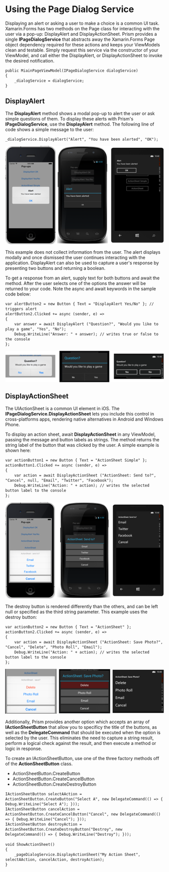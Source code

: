 ﻿# Using the Page Dialog Service

Displaying an alert or asking a user to make a choice is a common UI task. Xamarin.Forms has two methods on the Page class for interacting with the user via a pop-up: DisplayAlert and DisplayActionSheet.  Prism provides a single **IPageDialogService** that abstracts away the Xamarin.Forms Page object dependency required for these actions and keeps your ViewModels clean and testable.  Simply request this service via the constructor of your ViewModel, and call either the DisplayAlert, or DisplayActionSheet to invoke the desired notification.

```
public MiainPageViewModel(IPageDialogService dialogService)
{
    _dialogService = dialogService;
}
```

## DisplayAlert
The **DisplayAlert** method shows a modal pop-up to alert the user or ask simple questions of them. To display these alerts with Prism's **IPageDialogService**, use the **DisplayAlert** method. The following line of code shows a simple message to the user:

```
_dialogService.DisplayAlert("Alert", "You have been alerted", "OK");
```

![](images/pagedialogservice_01.png)

This example does not collect information from the user. The alert displays modally and once dismissed the user continues interacting with the application. DisplayAlert can also be used to capture a user's response by presenting two buttons and returning a boolean.

To get a response from an alert, supply text for both buttons and await the method. After the user selects one of the options the answer will be returned to your code. Note the async and await keywords in the sample code below:

```
var alertButton2 = new Button { Text = "DisplayAlert Yes/No" }; // triggers alert
alertButton2.Clicked += async (sender, e) => 
{
    var answer = await DisplayAlert ("Question?", "Would you like to play a game", "Yes", "No");
    Debug.WriteLine("Answer: " + answer); // writes true or false to the console
};
```
![](images/pagedialogservice_02.png)

## DisplayActionSheet

The UIActionSheet is a common UI element in iOS. The **IPageDialogService.DisplayActionSheet** lets you include this control in cross-platforms apps, rendering native alternatives in Android and Windows Phone.

To display an action sheet, await **DisplayActionSheet** in any ViewModel, passing the message and button labels as strings. The method returns the string label of the button that was clicked by the user. A simple example is shown here:

```
var actionButton1 = new Button { Text = "ActionSheet Simple" };
actionButton1.Clicked += async (sender, e) => 
{
    var action = await DisplayActionSheet ("ActionSheet: Send to?", "Cancel", null, "Email", "Twitter", "Facebook");
    Debug.WriteLine("Action: " + action); // writes the selected button label to the console
};
```
![](images/pagedialogservice_03.png)

The destroy button is rendered differently than the others, and can be left null or specified as the third string parameter. This example uses the destroy button:

```
var actionButton2 = new Button { Text = "ActionSheet" };
actionButton2.Clicked += async (sender, e) => 
{
    var action = await DisplayActionSheet ("ActionSheet: Save Photo?", "Cancel", "Delete", "Photo Roll", "Email");
    Debug.WriteLine("Action: " + action); // writes the selected button label to the console
};
```

![](images/pagedialogservice_04.png)

Additionally, Prism provides another option which accepts an array of **IActionSheetButton** that allow you to specificy the title of the buttons, as well as the **DelegateCommand** that should be executed when the option is selected by the user.  This eliminates the need to capture a string result, perform a logical check against the result, and then execute a method or logic in response.

To create an IActionSheetButton, use one of the three factory methods off of the **ActionSheetButton** class.
- ActionSheetButton.CreateButton
- ActionSheetButton.CreateCancelButton
- ActionSheetButton.CreateDestroyButton


```
IActionSheetButton selectAAction = ActionSheetButton.CreateButton("Select A", new DelegateCommand(() => { Debug.WriteLine("Select A"); }));
IActionSheetButton cancelAction = ActionSheetButton.CreateCancelButton("Cancel", new DelegateCommand(() => { Debug.WriteLine("Cancel"); }));
IActionSheetButton destroyAction = ActionSheetButton.CreateDestroyButton("Destroy", new DelegateCommand(() => { Debug.WriteLine("Destroy"); }));

void ShowActionSheet()
{
    _pageDialogService.DisplayActionSheet("My Action Sheet", selectAAction, cancelAction, destroyAction);
}
```
